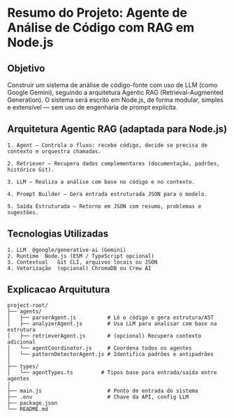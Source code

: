 # Resumo do Projeto: Agente de Análise de Código com RAG em Node.js

## Objetivo

Construir um sistema de análise de código-fonte com uso de LLM (como Google Gemini), seguindo a arquitetura Agentic RAG (Retrieval-Augmented Generation). O sistema será escrito em Node.js, de forma modular, simples e extensível — sem uso de engenharia de prompt explícita.

## Arquitetura Agentic RAG (adaptada para Node.js)

    1. Agent – Controla o fluxo: recebe código, decide se precisa de contexto e orquestra chamadas.

    2. Retriever – Recupera dados complementares (documentação, padrões, histórico Git).

    3. LLM – Realiza a análise com base no código e no contexto.

    4. Prompt Builder – Gera entrada estruturada JSON para o modelo.

    5. Saída Estruturada – Retorno em JSON com resumo, problemas e sugestões.

## Tecnologias Utilizadas

    1. LLM	@google/generative-ai (Gemini)
    2. Runtime	Node.js (ESM / TypeScript opcional)
    3. Contextual	Git CLI, arquivos locais ou JSON
    4. Vetorização	(opcional) ChromaDB ou Crew AI

## Explicacao Arquitutura 

    project-root/
    ├── agents/
    │   ├── parserAgent.js          # Lê o código e gera estrutura/AST
    │   ├── analyzerAgent.js        # Usa LLM para analisar com base na estrutura
    │   ├── retrieverAgent.js       # (opcional) Recupera contexto adicional
    │   └── agentCoordinator.js     # Coordena todos os agentes
    │   └── patternDetectorAgent.js # Identifica padrões e antipadrões
    │
    ├── types/
    │   └── agentTypes.ts         # Tipos base para entrada/saída entre agentes
    │
    ├── main.js                     # Ponto de entrada do sistema
    ├── .env                        # Chave da API, config LLM
    ├── package.json
    └── README.md
